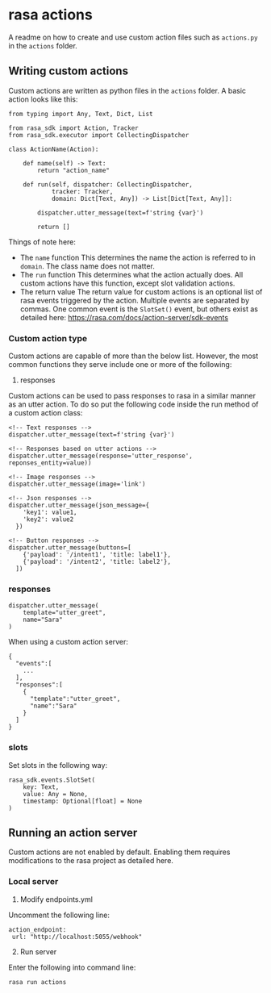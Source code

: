 # rasa actions

A readme on how to create and use custom action files such as `actions.py` in the `actions` folder.

## Writing custom actions

Custom actions are written as python files in the `actions` folder. A basic action looks like this:

```
from typing import Any, Text, Dict, List

from rasa_sdk import Action, Tracker
from rasa_sdk.executor import CollectingDispatcher

class ActionName(Action):

    def name(self) -> Text:
        return "action_name"

    def run(self, dispatcher: CollectingDispatcher,
            tracker: Tracker,
            domain: Dict[Text, Any]) -> List[Dict[Text, Any]]:

        dispatcher.utter_message(text=f'string {var}')

        return []
```

Things of note here:
* The `name` function
This determines the name the action is referred to in `domain`. The class name does not matter.
* The `run` function
This determines what the action actually does. All custom actions have this function, except slot validation actions.
* The return value
The return value for custom actions is an optional list of rasa events triggered by the action. Multiple events are separated by commas. One common event is the `SlotSet()` event, but others exist as detailed here: https://rasa.com/docs/action-server/sdk-events

### Custom action type

Custom actions are capable of more than the below list. However, the most common functions they serve include one or more of the following:

1. responses

Custom actions can be used to pass responses to rasa in a similar manner as an utter action. To do so put the following code inside the run method of a custom action class:

```
<!-- Text responses -->
dispatcher.utter_message(text=f'string {var}')

<!-- Responses based on utter actions -->
dispatcher.utter_message(response='utter_response', reponses_entity=value))

<!-- Image responses -->
dispatcher.utter_message(image='link')

<!-- Json responses -->
dispatcher.utter_message(json_message={
    'key1': value1,
    'key2': value2
  })

<!-- Button responses -->
dispatcher.utter_message(buttons=[
    {'payload': '/intent1', 'title: label1'},
    {'payload': '/intent2', 'title: label2'},
  ])
```

### responses

```
dispatcher.utter_message(
    template="utter_greet",
    name="Sara"
)
```

When using a custom action server:

```
{
  "events":[
    ...
  ],
  "responses":[
    {
      "template":"utter_greet",
      "name":"Sara"
    }
  ]
}
```

### slots

Set slots in the following way:

```
rasa_sdk.events.SlotSet(
    key: Text,
    value: Any = None,
    timestamp: Optional[float] = None
)
```

## Running an action server

Custom actions are not enabled by default. Enabling them requires modifications to the rasa project as detailed here.

### Local server

1. Modify endpoints.yml

Uncomment the following line:

```
action_endpoint:
 url: "http://localhost:5055/webhook"
```

2. Run server

Enter the following into command line:

```
rasa run actions
```
